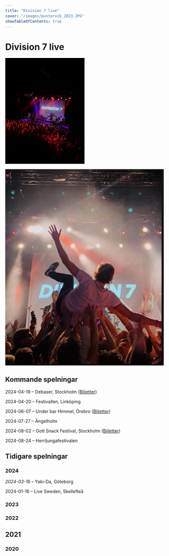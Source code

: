 ```yaml
---
title: "Division 7 live"
cover: "/images/pustervik_2023.JPG"
showTableOfContents: true
---
```


# Division 7 live

<img src="pustervik_2023.JPG" alt="Pustervik 2023" width="50%">

![Max surfar](max_surfar_pustervik_2023.jpg)

## Kommande spelningar

2024-04-19 – Debaser, Stockholm ([Biljetter](https://debaser.se/kalender/?EventId=26298))

2024-04-20 – Festivallen, Linköping

2024-06-07 – Under bar Himmel, Örebro ([Biljetter](https://www.tickster.com/sv/events/x2cvw3avgtpz9l7/2024-06-07/hastpojken-division-7-under-bar-himmel))

2024-07-27 – Ängelholm

2024-08-02 – Gott Snack Festival, Stockholm ([Bijletter](https://billetto.se/e/gott-snack-festival-biljetter-969436))

2024-08-24 – Herrljungafestivalen 

## Tidigare spelningar

### 2024

*2024-03-16* – Yaki-Da, Göteborg

2024-01-16 – Live Sweden, Skellefteå

### 2023



### 2022

## 2021

### 2020